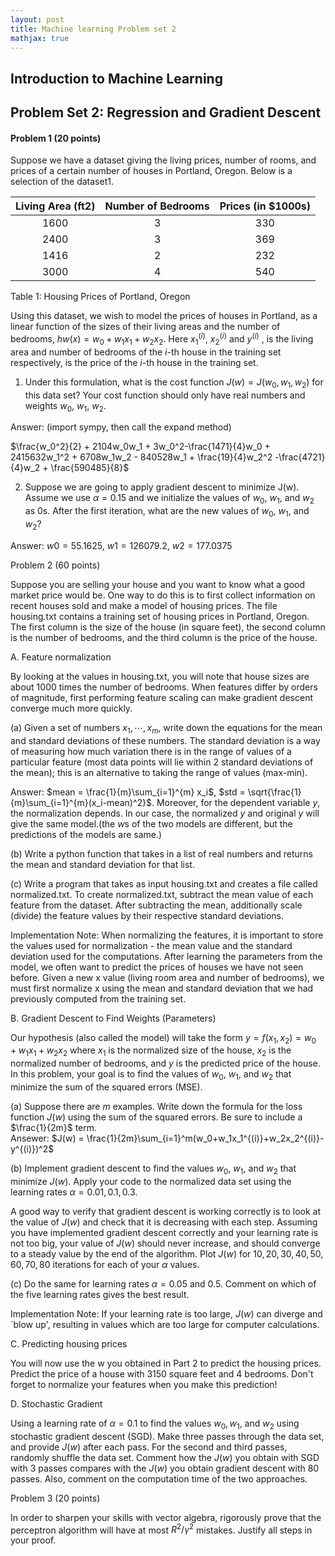 ```yaml
---
layout: post
title: Machine learning Problem set 2
mathjax: true
---
```


## Introduction to Machine Learning

## Problem Set 2: Regression and Gradient Descent

#### Problem 1 (20 points)

Suppose we have a dataset giving the living prices, number of rooms, and prices of a certain number of houses in Portland, Oregon. Below is a selection of the dataset1.

Living Area (ft2) | Number of Bedrooms | Prices (in \$1000s)
:---: | :---: | :---:
1600 | 3 | 330
2400 | 3 | 369
1416 | 2 | 232
3000 | 4 | 540

Table 1: Housing Prices of Portland, Oregon

Using this dataset, we wish to model the prices of houses in Portland, as a linear function of the sizes of their living areas and the number of bedrooms, $hw(x)= w_0+w_1x_1+w_2x_2$. Here $x_1^{(i)}$, $x_2^{(i)}$ and $y^{(i)}$ ,  is the living area and number of bedrooms of the $i$-th house in the training set respectively, is the price of the $i$-th house in the training set.

1. Under this formulation, what is the cost function $J(w) = J(w_0, w_1, w_2)$ for this data set? Your cost function should only have real numbers and weights $w_0$, $w_1$, $w_2$.

Answer: (import sympy, then call the expand method)

$\frac{w_0^2}{2} + 2104w_0w_1 + 3w_0^2-\frac{1471}{4}w_0 + 2415632w_1^2 + 6708w_1w_2 - 840528w_1 + \frac{19}{4}w_2^2 -\frac{4721}{4}w_2 + \frac{590485}{8}$


2. Suppose we are going to apply gradient descent to minimize J(w). Assume we use $\alpha = 0.15$ and we initialize the values of $w_0$, $w_1$, and $w_2$ as 0s. After the first iteration, what are the new values of $w_0$, $w_1$, and $w_2$?

Answer: $w0 = 55.1625$, $w1=126079.2$, $w2 = 177.0375$

Problem 2 (60 points)

Suppose you are selling your house and you want to know what a good market price would be. One way to do this is to first collect information on recent houses sold and make a model of housing prices. The file housing.txt contains a training set of housing prices in Portland, Oregon. The first column is the size of the house (in square feet), the second column is the number of bedrooms, and the third column is the price of the house.

A. Feature normalization

By looking at the values in housing.txt, you will note that house sizes are about 1000 times the number of bedrooms. When features differ by orders of magnitude, first performing feature scaling can make gradient descent converge much more quickly.

(a) Given a set of numbers $x_1,\cdots,x_m$, write down the equations for the mean and standard deviations of these numbers. The standard deviation is a way of measuring how much variation there is in the range of values of a particular feature (most data points will lie within 2 standard deviations of the mean); this is an alternative to taking the range of values (max-min).

Answer: $mean = \frac{1}{m}\sum_{i=1}^{m} x_i$, $std = \sqrt{\frac{1}{m}\sum_{i=1}^{m}(x_i-mean)^2}$. Moreover, for the dependent variable $y$, the normalization depends. In our case, the normalized $y$ and original $y$ will give the same model.(the $w$s of the two models are different, but the predictions of the models are same.)


(b) Write a python function that takes in a list of real numbers and returns the mean and standard deviation for that list.

(c) Write a program that takes as input housing.txt and creates a file called normalized.txt. To create normalized.txt, subtract the mean value of each feature from the dataset. After subtracting the mean, additionally scale (divide) the feature values by their respective standard deviations.

Implementation Note: When normalizing the features, it is important to store the values used for normalization - the mean value and the standard deviation used for the computations. After learning the parameters from the model, we often want to predict the prices of houses we have not seen before. Given a new x value (living room area and number of bedrooms), we must first normalize x using the mean and standard deviation that we had previously computed from the training set.

B. Gradient Descent to Find Weights (Parameters)

Our hypothesis (also called the model) will take the form $y = f(x_1,x_2) = w_0 + w_1x_1 + w_2x_2$ where $x_1$ is the normalized size of the house, $x_2$ is the normalized number of bedrooms, and $y$ is the predicted price of the house. In this problem, your goal is to find the values of $w_0$, $w_1$, and $w_2$ that minimize the sum of the squared errors (MSE).

(a) Suppose there are $m$ examples. Write down the formula for the loss function $J(w)$ using the sum of the squared errors. Be sure to include a $\frac{1}{2m}$ term.  
Ansewer: $J(w) = \frac{1}{2m}\sum_{i=1}^m(w_0+w_1x_1^{(i)}+w_2x_2^{(i)}-y^{(i)})^2$

(b) Implement gradient descent to find the values $w_0$, $w_1$, and $w_2$ that minimize $J(w)$. Apply your code to the normalized data set using the learning rates $\alpha = 0.01, 0.1, 0.3$.

A good way to verify that gradient descent is working correctly is to look at the value of $J(w)$ and check that it is decreasing with each step.  Assuming you have implemented gradient descent correctly and your learning rate is not too big,  your value of $J(w)$ should never increase, and should converge to a steady value by the end of the algorithm. Plot $J(w)$ for $10, 20,30,40,50, 60,70, 80$ iterations for  each of your $\alpha$ values.

(c) Do the same for learning rates $\alpha = 0.05$ and $0.5$. Comment on which of the five learning rates gives the best result.

Implementation Note: If your learning rate is too large, $J(w)$ can diverge and `blow up', resulting in values which are too large for computer calculations.

C. Predicting housing prices

You will now use the w you obtained in Part 2 to predict the housing prices.
Predict the price of a house with 3150 square feet and 4 bedrooms. Don't forget to normalize your features when you make this prediction!

D. Stochastic Gradient

Using a learning rate of $\alpha = 0.1$ to find the values $w_0, w_1$, and $w_2$ using stochastic gradient descent (SGD). Make three passes through the data set, and provide $J(w)$ after each pass. For the second and third passes, randomly shuffle the data set. Comment how the $J(w)$ you obtain with SGD with 3 passes compares with the $J(w)$ you obtain gradient descent with 80 passes. Also, comment on the computation time of the two approaches.

Problem 3 (20 points)

In order to sharpen your skills with vector algebra, rigorously prove that the perceptron algorithm will have at most $R^2/\gamma^2$ mistakes. Justify all steps in your proof.
